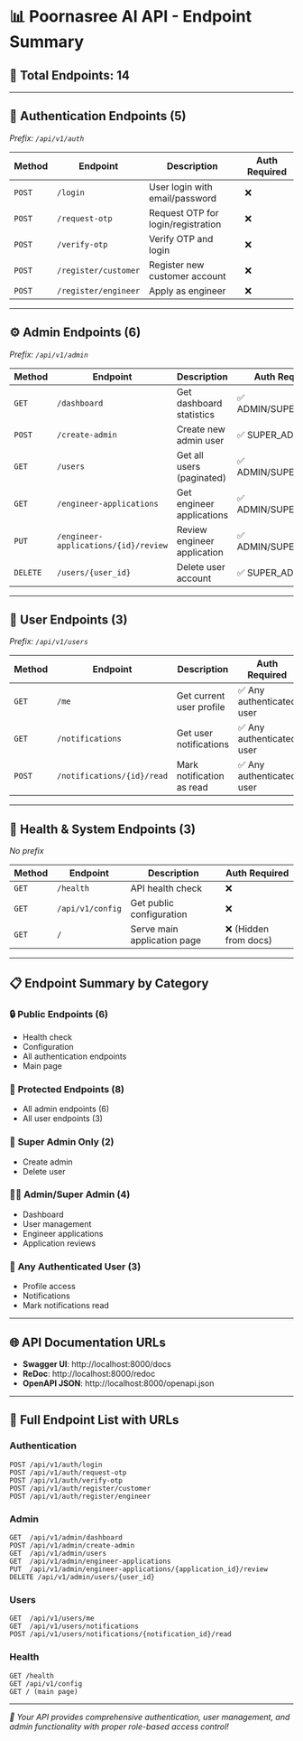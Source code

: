 # 📊 Poornasree AI API - Endpoint Summary

## 🔢 **Total Endpoints: 14**

---

## 🔐 **Authentication Endpoints (5)**
*Prefix: `/api/v1/auth`*

| Method | Endpoint | Description | Auth Required |
|--------|----------|-------------|---------------|
| `POST` | `/login` | User login with email/password | ❌ |
| `POST` | `/request-otp` | Request OTP for login/registration | ❌ |
| `POST` | `/verify-otp` | Verify OTP and login | ❌ |
| `POST` | `/register/customer` | Register new customer account | ❌ |
| `POST` | `/register/engineer` | Apply as engineer | ❌ |

---

## ⚙️ **Admin Endpoints (6)**
*Prefix: `/api/v1/admin`*

| Method | Endpoint | Description | Auth Required |
|--------|----------|-------------|---------------|
| `GET` | `/dashboard` | Get dashboard statistics | ✅ ADMIN/SUPER_ADMIN |
| `POST` | `/create-admin` | Create new admin user | ✅ SUPER_ADMIN |
| `GET` | `/users` | Get all users (paginated) | ✅ ADMIN/SUPER_ADMIN |
| `GET` | `/engineer-applications` | Get engineer applications | ✅ ADMIN/SUPER_ADMIN |
| `PUT` | `/engineer-applications/{id}/review` | Review engineer application | ✅ ADMIN/SUPER_ADMIN |
| `DELETE` | `/users/{user_id}` | Delete user account | ✅ SUPER_ADMIN |

---

## 👥 **User Endpoints (3)**
*Prefix: `/api/v1/users`*

| Method | Endpoint | Description | Auth Required |
|--------|----------|-------------|---------------|
| `GET` | `/me` | Get current user profile | ✅ Any authenticated user |
| `GET` | `/notifications` | Get user notifications | ✅ Any authenticated user |
| `POST` | `/notifications/{id}/read` | Mark notification as read | ✅ Any authenticated user |

---

## 🏥 **Health & System Endpoints (3)**
*No prefix*

| Method | Endpoint | Description | Auth Required |
|--------|----------|-------------|---------------|
| `GET` | `/health` | API health check | ❌ |
| `GET` | `/api/v1/config` | Get public configuration | ❌ |
| `GET` | `/` | Serve main application page | ❌ (Hidden from docs) |

---

## 📋 **Endpoint Summary by Category**

### 🔒 **Public Endpoints (6)**
- Health check
- Configuration
- All authentication endpoints
- Main page

### 🔐 **Protected Endpoints (8)**
- All admin endpoints (6)
- All user endpoints (3)

### 👑 **Super Admin Only (2)**
- Create admin
- Delete user

### 👨‍💼 **Admin/Super Admin (4)**
- Dashboard
- User management
- Engineer applications
- Application reviews

### 👤 **Any Authenticated User (3)**
- Profile access
- Notifications
- Mark notifications read

---

## 🌐 **API Documentation URLs**

- **Swagger UI**: http://localhost:8000/docs
- **ReDoc**: http://localhost:8000/redoc
- **OpenAPI JSON**: http://localhost:8000/openapi.json

---

## 🔗 **Full Endpoint List with URLs**

### Authentication
```
POST /api/v1/auth/login
POST /api/v1/auth/request-otp
POST /api/v1/auth/verify-otp
POST /api/v1/auth/register/customer
POST /api/v1/auth/register/engineer
```

### Admin
```
GET  /api/v1/admin/dashboard
POST /api/v1/admin/create-admin
GET  /api/v1/admin/users
GET  /api/v1/admin/engineer-applications
PUT  /api/v1/admin/engineer-applications/{application_id}/review
DELETE /api/v1/admin/users/{user_id}
```

### Users
```
GET  /api/v1/users/me
GET  /api/v1/users/notifications
POST /api/v1/users/notifications/{notification_id}/read
```

### Health
```
GET /health
GET /api/v1/config
GET / (main page)
```

---

*🎯 Your API provides comprehensive authentication, user management, and admin functionality with proper role-based access control!*
